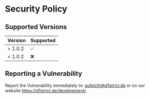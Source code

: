 # Security Policy

## Supported Versions

| Version | Supported          |
| ------- | ------------------ |
| > 1.0.2   | :white_check_mark: |
| < 1.0.2 | :x:                |

## Reporting a Vulnerability

Report the Vulnerability immediately to: aufsicht@d1strict.de or on our website <https://d1strict.de/development/>.
